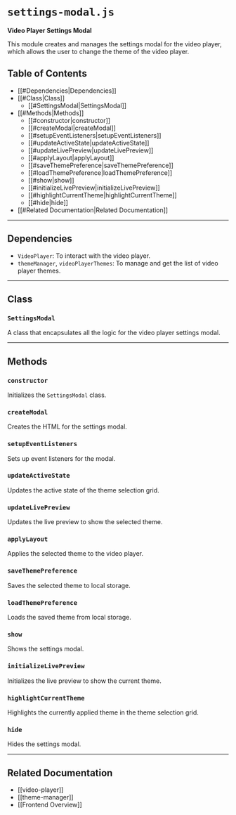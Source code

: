# `settings-modal.js`

**Video Player Settings Modal**

This module creates and manages the settings modal for the video player, which allows the user to change the theme of the video player.

## Table of Contents
- [[#Dependencies|Dependencies]]
- [[#Class|Class]]
  - [[#SettingsModal|SettingsModal]]
- [[#Methods|Methods]]
  - [[#constructor|constructor]]
  - [[#createModal|createModal]]
  - [[#setupEventListeners|setupEventListeners]]
  - [[#updateActiveState|updateActiveState]]
  - [[#updateLivePreview|updateLivePreview]]
  - [[#applyLayout|applyLayout]]
  - [[#saveThemePreference|saveThemePreference]]
  - [[#loadThemePreference|loadThemePreference]]
  - [[#show|show]]
  - [[#initializeLivePreview|initializeLivePreview]]
  - [[#highlightCurrentTheme|highlightCurrentTheme]]
  - [[#hide|hide]]
- [[#Related Documentation|Related Documentation]]

---

## Dependencies

- `VideoPlayer`: To interact with the video player.
- `themeManager`, `videoPlayerThemes`: To manage and get the list of video player themes.

---

## Class

### `SettingsModal`

A class that encapsulates all the logic for the video player settings modal.

---

## Methods

### `constructor`

Initializes the `SettingsModal` class.

### `createModal`

Creates the HTML for the settings modal.

### `setupEventListeners`

Sets up event listeners for the modal.

### `updateActiveState`

Updates the active state of the theme selection grid.

### `updateLivePreview`

Updates the live preview to show the selected theme.

### `applyLayout`

Applies the selected theme to the video player.

### `saveThemePreference`

Saves the selected theme to local storage.

### `loadThemePreference`

Loads the saved theme from local storage.

### `show`

Shows the settings modal.

### `initializeLivePreview`

Initializes the live preview to show the current theme.

### `highlightCurrentTheme`

Highlights the currently applied theme in the theme selection grid.

### `hide`

Hides the settings modal.

---

## Related Documentation
- [[video-player]]
- [[theme-manager]]
- [[Frontend Overview]]
